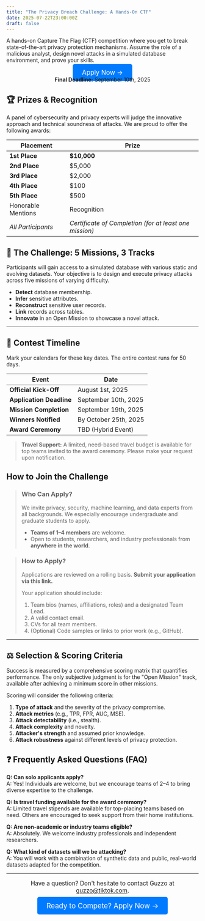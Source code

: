 ```yaml
---
title: "The Privacy Breach Challenge: A Hands-On CTF"
date: 2025-07-22T23:00:00Z
draft: false
---
```


<!-- A short, exciting summary to hook the reader -->
A hands-on Capture The Flag (CTF) competition where you get to break state-of-the-art privacy protection mechanisms. Assume the role of a malicious analyst, design novel attacks in a simulated database environment, and prove your skills.

<!-- 
  A prominent Call-to-Action (CTA) button. 
  NOTE: The class="button" assumes your site has a CSS style for buttons. 
  If it doesn't work, it will still be a functional link.
-->
<p style="text-align: center;">
  <a href="YOUR_APPLICATION_LINK_HERE" class="button" style="font-size: 1.2em; padding: 12px 24px; background-color: #007bff; color: white; text-decoration: none; border-radius: 5px;">Apply Now &rarr;</a>
  <br><strong>Final Deadline:</strong> September 10th, 2025
</p>


## 🏆 Prizes & Recognition

A panel of cybersecurity and privacy experts will judge the innovative approach and technical soundness of attacks. We are proud to offer the following awards:

| Placement         | Prize      |
|-------------------|------------|
| **1st Place**     | **$10,000** |
| **2nd Place**     | $5,000     |
| **3rd Place**     | $2,000     |
| **4th Place**     | $100       |
| **5th Place**     | $500       |
| Honorable Mentions| Recognition|
| *All Participants*| *Certificate of Completion (for at least one mission)* |


## 🎯 The Challenge: 5 Missions, 3 Tracks

Participants will gain access to a simulated database with various static and evolving datasets. Your objective is to design and execute privacy attacks across five missions of varying difficulty.

- **Detect** database membership.
- **Infer** sensitive attributes.
- **Reconstruct** sensitive user records.
- **Link** records across tables.
- **Innovate** in an Open Mission to showcase a novel attack.

---

## 📅 Contest Timeline

Mark your calendars for these key dates. The entire contest runs for 50 days.

| Event                     | Date                       |
|---------------------------|----------------------------|
| **Official Kick-Off**     | August 1st, 2025           |
| **Application Deadline**  | September 10th, 2025       |
| **Mission Completion**    | September 19th, 2025       |
| **Winners Notified**      | By October 25th, 2025      |
| **Award Ceremony**        | TBD (Hybrid Event)         |

> **Travel Support:** A limited, need-based travel budget is available for top teams invited to the award ceremony. Please make your request upon notification.

## How to Join the Challenge

> ### Who Can Apply?
> We invite privacy, security, machine learning, and data experts from all backgrounds. We especially encourage undergraduate and graduate students to apply.
> - **Teams of 1–4 members** are welcome.
> - Open to students, researchers, and industry professionals from **anywhere in the world**.

> ### How to Apply?
> Applications are reviewed on a rolling basis. **Submit your application via this link.**
>
> Your application should include:
> 1.  Team bios (names, affiliations, roles) and a designated Team Lead.
> 2.  A valid contact email.
> 3.  CVs for all team members.
> 4.  (Optional) Code samples or links to prior work (e.g., GitHub).

---

## ⚖️ Selection & Scoring Criteria

Success is measured by a comprehensive scoring matrix that quantifies performance. The only subjective judgment is for the "Open Mission" track, available after achieving a minimum score in other missions.

Scoring will consider the following criteria:
1.  **Type of attack** and the severity of the privacy compromise.
2.  **Attack metrics** (e.g., TPR, FPR, AUC, MSE).
3.  **Attack detectability** (i.e., stealth).
4.  **Attack complexity** and novelty.
5.  **Attacker's strength** and assumed prior knowledge.
6.  **Attack robustness** against different levels of privacy protection.

## ❓ Frequently Asked Questions (FAQ)

**Q: Can solo applicants apply?**
<br>A: Yes! Individuals are welcome, but we encourage teams of 2–4 to bring diverse expertise to the challenge.

**Q: Is travel funding available for the award ceremony?**
<br>A: Limited travel stipends are available for top-placing teams based on need. Others are encouraged to seek support from their home institutions.

**Q: Are non-academic or industry teams eligible?**
<br>A: Absolutely. We welcome industry professionals and independent researchers.

**Q: What kind of datasets will we be attacking?**
<br>A: You will work with a combination of synthetic data and public, real-world datasets adapted for the competition.

---

<p style="text-align: center; font-size: 1.1em;">
  Have a question? Don't hesitate to contact Guzzo at <a href="mailto:guzzo@tiktok.com">guzzo@tiktok.com</a>.
  <br><br>
  <a href="YOUR_APPLICATION_LINK_HERE" class="button" style="font-size: 1.2em; padding: 12px 24px; background-color: #007bff; color: white; text-decoration: none; border-radius: 5px;">Ready to Compete? Apply Now &rarr;</a>
</p>
